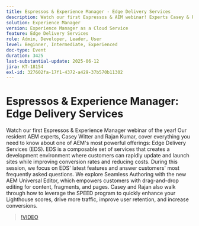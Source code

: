 ```yaml
---
title: Espressos & Experience Manager - Edge Delivery Services
description: Watch our first Espressos & AEM webinar! Experts Casey & Rajan cover Edge Delivery Services, Universal Editor, and SPEED to boost site speed, conversions, and ease of editing.
solution: Experience Manager
version: Experience Manager as a Cloud Service
feature: Edge Delivery Services
role: Admin, Developer, Leader, User
level: Beginner, Intermediate, Experienced
doc-type: Event
duration: 3425
last-substantial-update: 2025-06-12
jira: KT-18154
exl-id: 327602fa-17f1-4372-a429-37b570b11302
---
```

# Espressos & Experience Manager: Edge Delivery Services

Watch our first Espressos & Experience Manager webinar of the year! Our resident AEM experts, Casey Witter and Rajan Kumar, cover everything you need to know about one of AEM's most powerful offerings: Edge Delivery Services (EDS). EDS is a composable set of services that creates a development environment where customers can rapidly update and launch sites while improving conversion rates and reducing costs. During this session, we focus on EDS' latest features and answer customers' most frequently asked questions. We explore Seamless Authoring with the new AEM Universal Editor, which empowers customers with drag-and-drop editing for content, fragments, and pages. Casey and Rajan also walk through how to leverage the SPEED program to quickly enhance your Lighthouse scores, drive more traffic, improve user retention, and increase conversions.

>[!VIDEO](https://video.tv.adobe.com/v/3459033/?learn=on&enablevpops)
